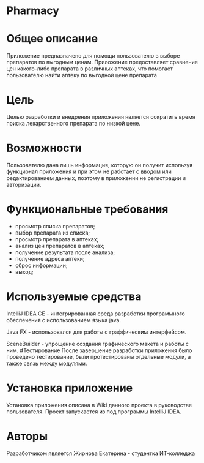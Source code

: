 # Pharmacy
# Общее описание 
Приложение предназначено для помощи пользователю в выборе препаратов по выгодным ценам. Приложение предоставляет сравнение цен какого-либо препарата в различных аптеках, что помогает пользователю найти аптеку по выгодной цене препарата
# Цель
Целью разработки и внедрения приложения является сократить время поиска лекарственного препарата по низкой цене. 
# Возможности
Пользователю дана лишь информация, которую он получит используя функционал приложения и при этом не работает с вводом или редактированием данных, поэтому в приложении не регистрации и авторизации.
# Функциональные требования
-	просмотр списка препаратов;
-	выбор препарата из списка;
-	просмотр препарата в аптеках;
-	анализ цен препаратов в аптеках; 
-	получение результата после анализа;
-	получение адреса аптеки;
-	сброс информации;
-	выход; 
# Используемые средства 
IntelliJ IDEA CE - интегрированная среда разработки программного обеспечения с использованием языка java.

Java FX - использовался для работы с граффическим интерфейсом.

SceneBuilder - упрощение создания графического макета и работы с ним.
#Тестирование
После завершение разработки приложения было проведено тестирование, были протестированы отдельные модули, а также связь между модулями.
# Установка приложение 
Установка приложения описана в Wiki данного проекта в руководстве пользователя. Проект запускается из под программы IntelliJ IDEA.
# Авторы
Разработчиком является Жирнова Екатерина - студентка ИТ-колледжа
